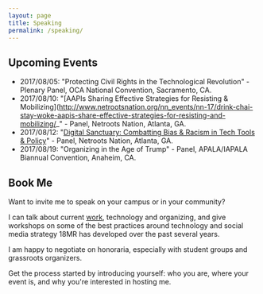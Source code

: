 ```yaml
---
layout: page
title: Speaking
permalink: /speaking/
---
```


## Upcoming Events

- 2017/08/05: "Protecting Civil Rights in the Technological Revolution" - Plenary Panel, OCA National Convention, Sacramento, CA.
- 2017/08/10: "[AAPIs Sharing Effective Strategies for Resisting & Mobilizing](http://www.netrootsnation.org/nn_events/nn-17/drink-chai-stay-woke-aapis-share-effective-strategies-for-resisting-and-mobilizing/_" - Panel, Netroots Nation, Atlanta, GA.
- 2017/08/12: "[Digital Sanctuary: Combatting Bias & Racism in Tech Tools & Policy](http://www.netrootsnation.org/nn_events/nn-17/digital-sanctuary-combatting-bias-and-racism-in-tech-tools-and-policies/)" - Panel, Netroots Nation, Atlanta, GA.
- 2017/08/19: "Organizing in the Age of Trump" - Panel, APALA/IAPALA Biannual Convention, Anaheim, CA.

## Book Me

Want to invite me to speak on your campus or in your community?

I can talk about current [work](/cv/), technology and organizing, and give workshops on some of the best practices around technology and social media strategy 18MR has developed over the past several years.

I am happy to negotiate on honoraria, especially with student groups and grassroots organizers.

Get the process started by introducing yourself: who you are, where your event is, and why you're interested in hosting me.